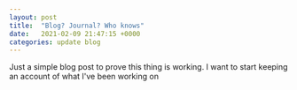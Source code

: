 ```yaml
---
layout: post
title:  "Blog? Journal? Who knows"
date:   2021-02-09 21:47:15 +0000
categories: update blog
---
```


Just a simple blog post to prove this thing is working. I want to start 
keeping an account of what I've been working on